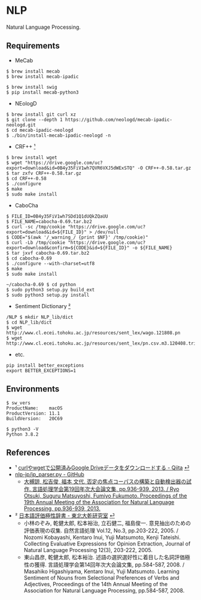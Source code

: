 # NLP
Natural Language Processing.

## Requirements
- MeCab

```shell
$ brew install mecab
$ brew install mecab-ipadic

$ brew install swig
$ pip install mecab-python3
```

- NEologD

```shell
$ brew install git curl xz
$ git clone --depth 1 https://github.com/neologd/mecab-ipadic-neologd.git
$ cd mecab-ipadic-neologd
$ ./bin/install-mecab-ipadic-neologd -n
```

- CRF++ <span id="a1">[¹](#1)</span>

```shell
$ brew install wget
$ wget "https://drive.google.com/uc?export=download&id=0B4y35FiV1wh7QVR6VXJ5dWExSTQ" -O CRF++-0.58.tar.gz
$ tar zxfv CRF++-0.58.tar.gz
$ cd CRF++-0.58
$ ./configure
$ make
$ sudo make install
```

- CaboCha

```shell
$ FILE_ID=0B4y35FiV1wh7SDd1Q1dUQkZQaUU
$ FILE_NAME=cabocha-0.69.tar.bz2
$ curl -sc /tmp/cookie "https://drive.google.com/uc?export=download&id=${FILE_ID}" > /dev/null
$ CODE="$(awk '/_warning_/ {print $NF}' /tmp/cookie)"  
$ curl -Lb /tmp/cookie "https://drive.google.com/uc?export=download&confirm=${CODE}&id=${FILE_ID}" -o ${FILE_NAME}
$ tar jxvf cabocha-0.69.tar.bz2
$ cd cabocha-0.69
$ ./configure --with-charset=utf8
$ make
$ sudo make install

~/cabocha-0.69 $ cd python
$ sudo python3 setup.py build_ext
$ sudo python3 setup.py install
```

- Sentiment Dictionary <span id="a2">[²](#2)</span>

```
/NLP $ mkdir NLP_lib/dict
$ cd NLP_lib/dict
$ wget http://www.cl.ecei.tohoku.ac.jp/resources/sent_lex/wago.121808.pn
$ wget http://www.cl.ecei.tohoku.ac.jp/resources/sent_lex/pn.csv.m3.120408.trim
```

- etc.

```shell
pip install better_exceptions
export BETTER_EXCEPTIONS=1
```


## Environments
```shell
$ sw_vers
ProductName:    macOS
ProductVersion: 11.1
BuildVersion:   20C69

$ python3 -V
Python 3.8.2
```


## References
- <span id="1">¹</span> [curlやwgetで公開済みGoogle Driveデータをダウンロードする - Qiita](https://qiita.com/namakemono/items/c963e75e0af3f7eed732) [⏎](#a1)<br>
- [nlp-jp/jp_parser.py - GitHub](https://github.com/matsu0228/nlp-jp/blob/master/lib/jp_parser.py)
  - [大槻諒, 松吉俊, 福本 文代. 否定の焦点コーパスの構築と自動検出器の試作. 言語処理学会第19回年次大会論文集, pp.936-939, 2013. / Ryo Otsuki, Suguru Matsuyoshi, Fumiyo Fukumoto. Proceedings of the 19th Annual Meeting of the Association for Natural Language Processing, pp.936-939, 2013.](https://www.anlp.jp/proceedings/annual_meeting/2013/pdf_dir/C6-1.pdf)
- <span id="2">²</span> [日本語評価極性辞書 - 東北大乾研究室](http://www.cl.ecei.tohoku.ac.jp/index.php?Open%20Resources%2FJapanese%20Sentiment%20Polarity%20Dictionary) [⏎](#a2)<br>
  - 小林のぞみ, 乾健太郎, 松本裕治, 立石健二, 福島俊一. 意見抽出のための評価表現の収集. 自然言語処理 Vol.12, No.3, pp.203-222, 2005. / Nozomi Kobayashi, Kentaro Inui, Yuji Matsumoto, Kenji Tateishi. Collecting Evaluative Expressions for Opinion Extraction, Journal of Natural Language Processing 12(3), 203-222, 2005.
  - 東山昌彦, 乾健太郎, 松本裕治. 述語の選択選好性に着目した名詞評価極性の獲得. 言語処理学会第14回年次大会論文集, pp.584-587, 2008. / Masahiko Higashiyama, Kentaro Inui, Yuji Matsumoto. Learning Sentiment of Nouns from Selectional Preferences of Verbs and Adjectives, Proceedings of the 14th Annual Meeting of the Association for Natural Language Processing, pp.584-587, 2008.